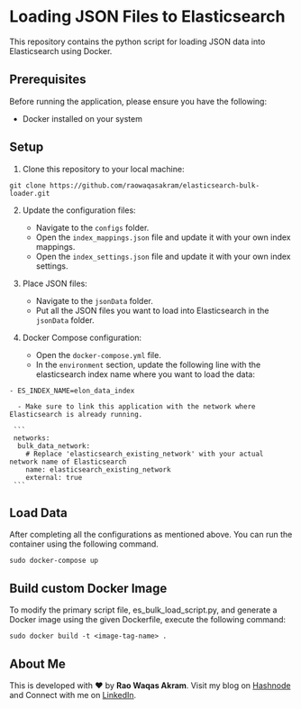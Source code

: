 # Loading JSON Files to Elasticsearch

This repository contains the python script for loading JSON data into Elasticsearch using Docker.

## Prerequisites

Before running the application, please ensure you have the following:

- Docker installed on your system

## Setup

1. Clone this repository to your local machine:

```
git clone https://github.com/raowaqasakram/elasticsearch-bulk-loader.git
```

2. Update the configuration files:

      - Navigate to the `configs` folder.
      - Open the `index_mappings.json` file and update it with your own index mappings.
      - Open the `index_settings.json` file and update it with your own index settings.

3. Place JSON files:
   
      - Navigate to the `jsonData` folder.
      - Put all the JSON files you want to load into Elasticsearch in the `jsonData` folder.

4. Docker Compose configuration:
   
      - Open the `docker-compose.yml` file.
      - In the `environment` section, update the following line with the elasticsearch index name where you want to load the data:

```
- ES_INDEX_NAME=elon_data_index
```
      - Make sure to link this application with the network where Elasticsearch is already running.

     ```
     networks:
      bulk_data_network: 
        # Replace 'elasticsearch_existing_network' with your actual network name of Elasticsearch
        name: elasticsearch_existing_network
        external: true
     ```
     
## Load Data
After completing all the configurations as mentioned above. You can run the container using the following command.

```
sudo docker-compose up
```

## Build custom Docker Image
To modify the primary script file, es_bulk_load_script.py, and generate a Docker image using the given Dockerfile, execute the following command:

```
sudo docker build -t <image-tag-name> .
```

## About Me

This is developed with ❤️ by **Rao Waqas Akram**. 
Visit my blog on [Hashnode](https://raowaqasakram.hashnode.dev/) and 
Connect with me on [LinkedIn](https://www.linkedin.com/in/raowaqasakram/).
